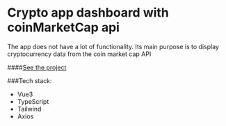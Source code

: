 # Crypto app dashboard with coinMarketCap api
The app does not have a lot of functionality. Its main purpose is to display cryptocurrency data from the coin market cap API

####[See the project](https://dapper-pixie-8625e5.netlify.app/)

###Tech stack:
* Vue3
* TypeScript
* Tailwind
* Axios
